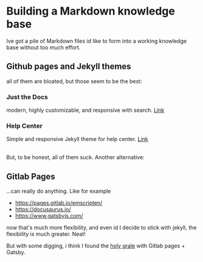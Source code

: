 # Building a Markdown knowledge base
Ive got a pile of Markdown files id like to form into a working knowledge base without too much effort.

## Github pages and Jekyll themes
all of them are bloated, but those seem to be the best:

### Just the Docs
modern, highly customizable, and responsive with search.
[Link](https://github.com/pmarsceill/just-the-docs)

### Help Center
Simple and responsive Jekyll theme for help center.
[Link](https://github.com/gustavoquinalha/jekyll-help-center-theme)

<br>
But, to be honest, all of them suck. Another alternative:

## Gitlab Pages
...can really do anything. Like for example

* https://pages.gitlab.io/emscripten/
* https://docusaurus.io/
* https://www.gatsbyjs.com/

now that's much more flexibility, and even id I decide to stick with jekyll, the flexibility is much greater. Neat!

But with some digging, i think I found the [holy grale](https://gatsby-project-kb.vercel.app/) with Gitlab pages + Gatsby.